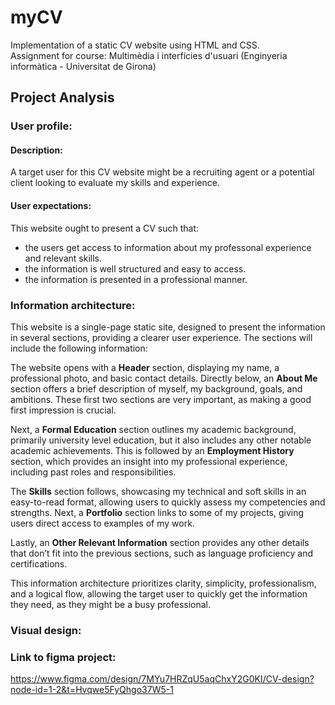 # myCV
Implementation of a static CV website using HTML and CSS.  
Assignment for course: Multimèdia i interfícies d'usuari (Enginyeria informàtica - Universitat de Girona)  

## Project Analysis
### User profile:
#### Description:
A target user for this CV website might be a recruiting agent or a potential client looking to evaluate my skills and experience.
#### User expectations:
This website ought to present a CV such that:
- the users get access to information about my professonal experience and relevant skills.
- the information is well structured and easy to access.
- the information is presented in a professional manner.

### Information architecture: 
This website is a single-page static site, designed to present the information in several sections, providing a clearer user experience. The sections will include the following information:

The website opens with a **Header** section, displaying my name, a professional photo, and basic contact details. Directly below, an **About Me** section offers a brief description of myself, my background, goals, and ambitions. These first two sections are very important, as making a good first impression is crucial.

Next, a **Formal Education** section outlines my academic background, primarily university level education, but it also includes any other notable academic achievements. This is followed by an **Employment History** section, which provides an insight into my professional experience, including past roles and responsibilities.

The **Skills** section follows, showcasing my technical and soft skills in an easy-to-read format, allowing users to quickly assess my competencies and strengths. Next, a **Portfolio** section links to some of my projects, giving users direct access to examples of my work.

Lastly, an **Other Relevant Information** section provides any other details that don’t fit into the previous sections, such as language proficiency and certifications.

This information architecture prioritizes clarity, simplicity, professionalism, and a logical flow, allowing the target user to quickly get the information they need, as they might be a busy professional.


### Visual design:  
### Link to figma project:  
https://www.figma.com/design/7MYu7HRZqU5aqChxY2G0KI/CV-design?node-id=1-2&t=Hvqwe5FyQhgo37W5-1


